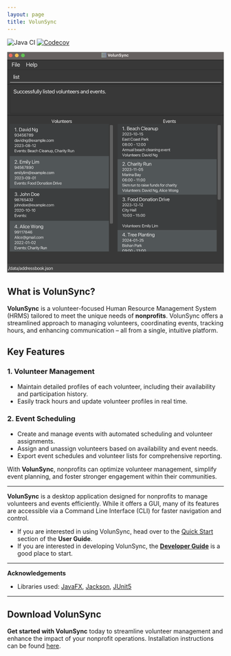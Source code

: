 ```yaml
---
layout: page
title: VolunSync
---
```


![Java CI](https://github.com/AY2425S1-CS2103T-W12-2/tp/workflows/Java%20CI/badge.svg) [![Codecov](https://codecov.io/gh/nus-cs2103-AY2425S1/tp/graph/badge.svg?token=JA7RQH158C)](https://codecov.io/gh/nus-cs2103-AY2425S1/tp)

![VolunSync UI](images/Ui.png)

## What is VolunSync?
**VolunSync** is a volunteer-focused Human Resource Management System (HRMS) tailored to meet the unique needs of **nonprofits**. VolunSync offers a streamlined approach to managing volunteers, coordinating events, tracking hours, and enhancing communication – all from a single, intuitive platform.

## Key Features

### 1. Volunteer Management

- Maintain detailed profiles of each volunteer, including their availability and participation history.
- Easily track hours and update volunteer profiles in real time.

### 2. Event Scheduling

- Create and manage events with automated scheduling and volunteer assignments.
- Assign and unassign volunteers based on availability and event needs.
- Export event schedules and volunteer lists for comprehensive reporting.

With **VolunSync**, nonprofits can optimize volunteer management, simplify event planning, and foster stronger engagement within their communities.

---

**VolunSync** is a desktop application designed for nonprofits to manage volunteers and events efficiently. While it offers a GUI, many of its features are accessible via a Command Line Interface (CLI) for faster navigation and control.

- If you are interested in using VolunSync, head over to the [Quick Start](UserGuide.html#quick-start) section of the **User Guide**.
- If you are interested in developing VolunSync, the **[Developer Guide](DeveloperGuide.html)** is a good place to start.

---

**Acknowledgements**

- Libraries used: [JavaFX](https://openjfx.io/), [Jackson](https://github.com/FasterXML/jackson), [JUnit5](https://junit.org/junit5/)

---

## Download VolunSync

**Get started with VolunSync** today to streamline volunteer management and enhance the impact of your nonprofit operations.
Installation instructions can be found [here](UserGuide.md#quick-start).
